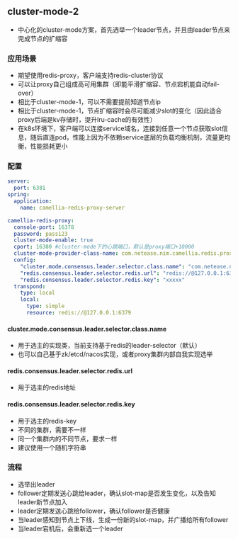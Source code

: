 
## cluster-mode-2

* 中心化的cluster-mode方案，首先选举一个leader节点，并且由leader节点来完成节点的扩缩容

### 应用场景

* 期望使用redis-proxy，客户端支持redis-cluster协议
* 可以让proxy自己组成高可用集群（即能平滑扩缩容、节点宕机能自动fail-over）
* 相比于cluster-mode-1，可以不需要提前知道节点ip
* 相比于cluster-mode-1，节点扩缩容时会尽可能减少slot的变化（因此适合proxy后端是kv存储时，提升lru-cache的有效性）
* 在k8s环境下，客户端可以连接service域名，连接到任意一个节点获取slot信息，随后直连pod，性能上因为不依赖service底层的负载均衡机制，流量更均衡，性能损耗更小

### 配置

```yaml
server:
  port: 6381
spring:
  application:
    name: camellia-redis-proxy-server

camellia-redis-proxy:
  console-port: 16378
  password: pass123
  cluster-mode-enable: true
  cport: 16380 #cluster-mode下的心跳端口，默认是proxy端口+10000
  cluster-mode-provider-class-name: com.netease.nim.camellia.redis.proxy.cluster.provider.ConsensusProxyClusterModeProvider
  config:
    "cluster.mode.consensus.leader.selector.class.name": "com.netease.nim.camellia.redis.proxy.cluster.provider.RedisConsensusLeaderSelector"
    "redis.consensus.leader.selector.redis.url": "redis://@127.0.0.1:6379"
    "redis.consensus.leader.selector.redis.key": "xxxxx"
  transpond:
    type: local
    local:
      type: simple
      resource: redis://@127.0.0.1:6379
```     

#### cluster.mode.consensus.leader.selector.class.name

* 用于选主的实现类，当前支持基于redis的leader-selector（默认）
* 也可以自己基于zk/etcd/nacos实现，或者proxy集群内部自我实现选举

#### redis.consensus.leader.selector.redis.url

* 用于选主的redis地址

#### redis.consensus.leader.selector.redis.key

* 用于选主的redis-key
* 不同的集群，需要不一样
* 同一个集群内的不同节点，要求一样
* 建议使用一个随机字符串

### 流程

* 选举出leader
* follower定期发送心跳给leader，确认slot-map是否发生变化，以及告知leader新节点加入
* leader定期发送心跳给follower，确认follower是否健康
* 当leader感知到节点上下线，生成一份新的slot-map，并广播给所有follower
* 当leader宕机后，会重新选一个leader

